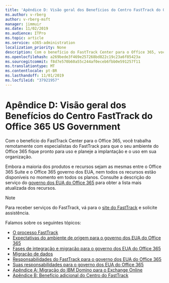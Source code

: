 ```yaml
---
title: 'Apêndice D: Visão geral dos Benefícios do Centro FastTrack do Office 365 US Government'
ms.author: v-rberg
author: v-rberg-msft
manager: jimmuir
ms.date: 11/02/2019
ms.audience: ITPro
ms.topic: article
ms.service: o365-administration
localization_priority: None
description: Com o benefício do FastTrack Center para o Office 365, você trabalha remotamente com especialistas do FastTrack para que o seu ambiente do Office 365 fique pronto para uso e planeje a implantação e o uso em sua organização.
ms.openlocfilehash: a269bede3f469e257268bd822c19c23a6f85423a
ms.sourcegitcommit: f8d7e570b60a55c244af0eceb6fbb0e591257f11
ms.translationtype: MT
ms.contentlocale: pt-BR
ms.lasthandoff: 11/01/2019
ms.locfileid: "37921957"
---
```

# <a name="appendix-d---fasttrack-center-benefit-overview-for-office-365-us-government"></a>Apêndice D: Visão geral dos Benefícios do Centro FastTrack do Office 365 US Government

Com o benefício do FastTrack Center para o Office 365, você trabalha remotamente com especialistas do FastTrack para que o seu ambiente do Office 365 fique pronto para uso e planeje a implantação e o uso em sua organização. 
  
Embora a maioria dos produtos e recursos sejam as mesmas entre o Office 365 Suite e o Office 365 governo dos EUA, nem todos os recursos estão disponíveis no momento em todos os planos. Consulte a descrição do serviço do [governo dos EUA do Office 365](https://aka.ms/aboutgovcloud) para obter a lista mais atualizada dos recursos.

> [!NOTE]
> Para receber serviços do FastTrack, vá para o [site do FastTrack](https://go.microsoft.com/fwlink/?linkid=780698) e solicite assistência.  

Falamos sobre os seguintes tópicos:
- [O processo FastTrack](O365-fasttrack-process.md) 
- [Expectativas do ambiente de origem para o governo dos EUA do Office 365](US-Gov-appendix-source-environment-expectations.md)   
- [Fases de integração e migração para o governo dos EUA do Office 365](US-Gov-appendix-onboarding-and-migration.md)
- [Migração de dados](O365-data-migration.md)    
- [Responsabilidades do FastTrack para o governo dos EUA do Office 365](US-Gov-appendix-fasttrack-responsibilities.md)   
- [Suas responsabilidades para o governo dos EUA do Office 365](US-Gov-appendix-your-responsibilities.md) 
- [Apêndice A: Migração do IBM Domino para o Exchange Online](O365-from-ibm-domino-to-exchange-online.md)   
- [Apêndice B: Benefício adicional do Centro do FastTrack](O365-fasttrack-additional-benefits.md)


